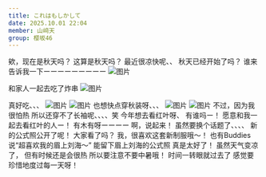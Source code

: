 ```yaml
---
title: これはもしかして
date: 2025.10.01 22:04
member: 山﨑天
group: 樱坂46
---
```


欸，现在是秋天吗？
这算是秋天吗？
最近很凉快呢、、
秋天已经开始了吗？
谁来告诉我一下ーーーーーーーーー
![图片](https://sakurazaka46.com/files/14/diary/s46/blog/moblog/202510/mobH7p33x.jpg)

和家人一起去吃了炸串
![图片](https://sakurazaka46.com/files/14/diary/s46/blog/moblog/202510/mobzgF2Qr.jpg)


真好吃、、、
![图片](https://sakurazaka46.com/files/14/diary/s46/blog/moblog/202510/mobNfCZfT.jpg)
![图片](https://sakurazaka46.com/files/14/diary/s46/blog/moblog/202510/mobXo5mUQ.jpg)
也想快点穿秋装呀、、、
![图片](https://sakurazaka46.com/files/14/diary/s46/blog/moblog/202510/mobAXMfVA.jpg)
![图片](https://sakurazaka46.com/files/14/diary/s46/blog/moblog/202510/mobKFwb32.jpg)
不过，因为我很怕热
所以还穿不了长袖呢、、、、笑
今年想去看红叶呀、
有谁吗ー！
愿意和我一起去看红叶的人ー！
有木有呀ーーーー
啊，说起来！
虽然要换个话题了、、、、
新的公式照公开了呢！
大家看了吗？
我，很喜欢这套新制服哦〜！
也有Buddies说“超喜欢我的眉上刘海〜”
能留下眉上刘海的公式照
真是太好了！
虽然天气变凉了，
但有时候还是会很热
所以要注意不要中暑哦！
时间一转眼就过去了
感觉要珍惜地度过每一天呀！